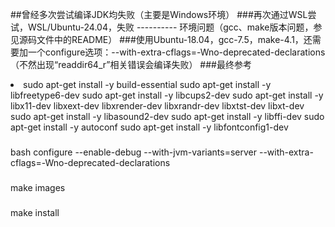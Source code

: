 ##曾经多次尝试编译JDK均失败（主要是Windows环境）
###再次通过WSL尝试，WSL/Ubuntu-24.04，失败 ---------- 环境问题（gcc、make版本问题，参见源码文件中的README）
###使用Ubuntu-18.04，gcc-7.5，make-4.1，还需要加一个configure选项：--with-extra-cflags=-Wno-deprecated-declarations（不然出现“readdir64_r”相关错误会编译失败）
###最终参考
<li>
  sudo apt-get install -y build-essential
  sudo apt-get install -y libfreetype6-dev
  sudo  apt-get install -y libcups2-dev
  sudo  apt-get install -y libx11-dev libxext-dev libxrender-dev libxrandr-dev libxtst-dev libxt-dev
  sudo  apt-get install -y libasound2-dev
  sudo  apt-get install -y libffi-dev
  sudo  apt-get install -y autoconf
  sudo apt-get install -y libfontconfig1-dev

  ###
  bash configure --enable-debug --with-jvm-variants=server --with-extra-cflags=-Wno-deprecated-declarations
  ###
  make images
  ###
  make install
</li>
